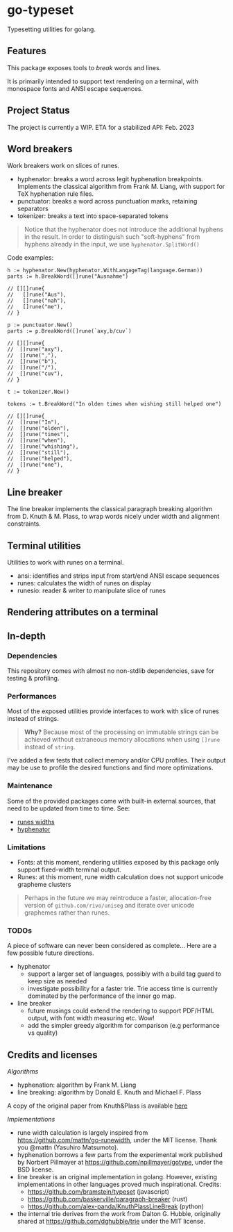 # go-typeset

Typesetting utilities for golang.

## Features

This package exposes tools to _break_ words and lines.

It is primarily intended to support text rendering on a terminal,
with monospace fonts and ANSI escape sequences.

## Project Status
The project is currently a WIP. ETA for a stabilized API: Feb. 2023

## Word breakers

Work breakers work on slices of runes.

* hyphenator: breaks a word across legit hyphenation breakpoints. Implements the classical algorithm from Frank M. Liang, with support for TeX hyphenation rule files.
* punctuator: breaks a word across punctuation marks, retaining separators
* tokenizer: breaks a text into space-separated tokens

> Notice that the hyphenator does not introduce the additional hyphens in the result.
> In order to distinguish such "soft-hyphens" from hyphens already in the input, we use `hyphenator.SplitWord()`

Code examples:

```golang
h := hyphenator.New(hyphenator.WithLangageTag(language.German))
parts := h.BreakWord([]rune("Ausnahme")

// [][]rune{
//   []rune("Aus"),
//   []rune("nah"),
//   []rune("me"),
// }
```

```golang
p := punctuator.New()
parts := p.BreakWord([]rune(`axy,b/cuv`)

// [][]rune{
//	[]rune("axy"), 
//  []rune(","), 
//  []rune("b"), 
//  []rune("/"), 
//  []rune("cuv"), 
// }
```

```golang
t := tokenizer.New()

tokens := t.BreakWord("In olden times when wishing still helped one")

// [][]rune{
//	[]rune("In"), 
//  []rune("olden"), 
//  []rune("times"), 
//  []rune("when"), 
//  []rune("whishing"), 
//  []rune("still"), 
//  []rune("helped"), 
//  []rune("one"), 
// }
```

## Line breaker

The line breaker implements the classical paragraph breaking algorithm from D. Knuth  & M. Plass,
to wrap words nicely under width and alignment constraints.

## Terminal utilities

Utilities to work with runes on a terminal.

* ansi: identifies and strips input from start/end ANSI escape sequences
* runes: calculates the width of runes on display
* runesio: reader & writer to manipulate slice of runes

## Rendering attributes on a terminal

## In-depth

### Dependencies
This repository comes with almost no non-stdlib dependencies, save for testing & profiling.

### Performances

Most of the exposed utilities provide interfaces to work with slice of runes instead of strings.

> **Why?** 
> Because most of the processing on immutable strings can be achieved without extraneous memory allocations when using `[]rune` instead of `string`.

I've added a few tests that collect memory and/or CPU profiles. Their output may be use to profile the desired functions
and find more optimizations.

### Maintenance

Some of the provided packages come with built-in external sources, that need to be updated from time to time. See:

* [runes widths](terminal/runes/README.md)
* [hyphenator](wordbreak/hyphenator/README.md)

### Limitations

* Fonts: at this moment, rendering utilities exposed by this package only support fixed-width terminal output.
* Runes: at this moment, rune width calculation does not support unicode grapheme clusters

> Perhaps in the future we may reintroduce a faster, allocation-free version of `github.com/rivo/uniseg` and iterate over unicode
> graphemes rather than runes.

### TODOs

A piece of software can never been considered as complete... Here are a few possible future directions.

* hyphenator
  * support a larger set of languages, possibly with a build tag guard to keep size as needed
  * investigate possibility for a faster trie. Trie access time is currently dominated by the performance of the inner go map.
* line breaker
  * future musings could extend the rendering to support PDF/HTML output, with font width measuring etc. Wow!
  * add the simpler greedy algorithm for comparison (e.g performance vs quality)

## Credits and licenses

_Algorithms_

* hyphenation: algorithm by Frank M. Liang
* line breaking: algorithm by Donald E. Knuth and Michael F. Plass

A copy of the original paper from Knuth&Plass is available [here](docs/breaking-paragraphs-into-lines-donald-e-knuth-and-michael-f-plass.pdf)

_Implementations_

* rune width calculation is largely inspired from https://github.com/mattn/go-runewidth, under the MIT license. Thank you @mattn (Yasuhiro Matsumoto).
* hyphenation borrows a few parts from the experimental work published by Norbert Pillmayer at https://github.com/npillmayer/gotype, under the BSD license.
* line breaker is an original implementation in golang. However, existing implementations in other languages proved much inspirational. Credits:
  * https://github.com/bramstein/typeset (javascript)
  * https://github.com/baskerville/paragraph-breaker (rust)
  * https://github.com/alex-panda/KnuthPlassLineBreak (python)
* the internal trie derives from the work from Dalton G. Hubble, originally shared at https://github.com/dghubble/trie under the MIT license.
